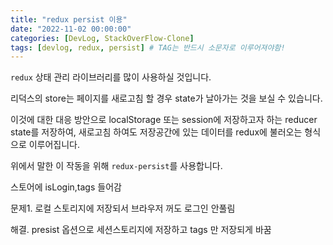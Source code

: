 ```yaml
---
title: "redux persist 이용"
date: "2022-11-02 00:00:00"
categories: [DevLog, StackOverFlow-Clone]
tags: [devlog, redux, persist] # TAG는 반드시 소문자로 이루어져야함!
---
```


`redux` 상태 관리 라이브러리를 많이 사용하실 것입니다.

리덕스의 store는 페이지를 새로고침 할 경우 state가 날아가는 것을 보실 수 있습니다.

이것에 대한 대응 방안으로 localStorage 또는 session에 저장하고자 하는 reducer state를 저장하여, 새로고침 하여도 저장공간에 있는 데이터를 redux에 불러오는 형식으로 이루어집니다.

위에서 말한 이 작동을 위해 `redux-persist`를 사용합니다.

스토어에 isLogin,tags 들어감

문제1. 로컬 스토리지에 저장되서 브라우저 꺼도 로그인 안풀림

해결. presist 옵션으로 세션스토리지에 저장하고 tags 만 저장되게 바꿈
